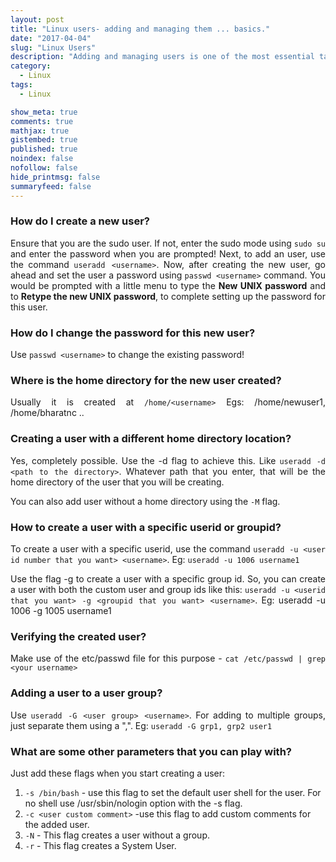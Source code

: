 ```yaml
---
layout: post
title: "Linux users- adding and managing them ... basics."
date: "2017-04-04"
slug: "Linux Users"
description: "Adding and managing users is one of the most essential tasks of anyone who uses a Linux System. I am going to structure this post like an Q and A format."
category:
  - Linux
tags:
  - Linux

show_meta: true
comments: true
mathjax: true
gistembed: true
published: true
noindex: false
nofollow: false
hide_printmsg: false
summaryfeed: false
---
```



<style>
p {
  text-align: justify
}</style>


### How do I create a new user?

Ensure that you are the sudo user. If not, enter the sudo mode using `sudo su` and enter the password when you are prompted! Next, to add an user, use the command `useradd <username>`. Now, after creating the new user, go ahead and set the user a password using `passwd <username>` command. You would be prompted with a little menu to type the **New UNIX  password** and to **Retype the new UNIX password**, to complete setting up the password for this user.

### How do I change the password for this new user?

Use `passwd <username>` to change the existing password!


### Where is the home directory for the new user created?

Usually it is created at `/home/<username>` Egs: /home/newuser1, /home/bharatnc ..

### Creating a user with a different home directory location?

Yes, completely possible. Use the -d flag to achieve this. Like `useradd -d <path to the directory>`. Whatever path that you enter, that will be the home directory of the user that you will be creating.   <br>

You can also add user without a home directory using the `-M` flag.

### How to create a user with a specific userid or groupid?

To create a user with a specific userid, use the command `useradd -u <user id number that you want> <username>`. Eg: `useradd -u 1006 username1`


Use the flag -g to create a user with a specific group id. So, you can create a user with both the custom user and group ids like this: `useradd -u <userid that you want> -g <groupid that you want> <username>`. Eg: useradd -u 1006 -g 1005 username1


### Verifying the created user?

Make use of the etc/passwd file for this purpose - `cat /etc/passwd | grep <your username>`

### Adding a user to a user group?

Use `useradd -G <user group> <username>`. For adding to multiple groups, just separate them using a ",". Eg: `useradd -G grp1, grp2 user1`

### What are some other parameters that you can play with?

Just add these flags when you start creating a user:

1. `-s /bin/bash` - use this flag to set the default user shell for the user. For no shell use /usr/sbin/nologin option with the -s flag.
2. `-c <user custom comment>` -use this flag to add custom comments for the added user.
3. `-N` - This flag creates a user without a group.
4. `-r` - This flag creates a System User.